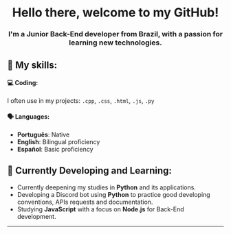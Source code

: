 <div align="center">
  <h1>Hello there, welcome to my GitHub!</h1>
</div>

<div align="center">
  <h3>I'm a Junior Back-End developer from Brazil, with a passion for learning new technologies.</h3>
</div>

## 🔹 My skills:
#### 💻 Coding:
I often use in my projects: ` .cpp `, ` .css `, ` .html `, ` .js `, ` .py `

#### 🗣️ Languages:
  - **Português**: Native
  - **English**: Bilingual proficiency
  - **Español**: Basic proficiency

## 🌱 Currently Developing and Learning:
  - Currently deepening my studies in **Python** and its applications.
  - Developing a Discord bot using **Python** to practice good developing conventions, APIs requests and documentation.
  - Studying **JavaScript** with a focus on **Node.js** for Back-End development.

---
